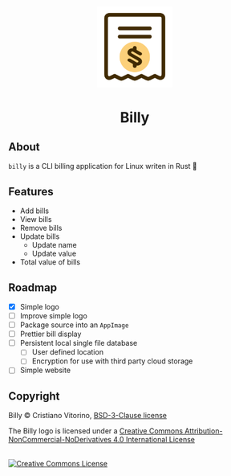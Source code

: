 <p align="center">
    <img src="https://raw.githubusercontent.com/cristianovitorino/billy/main/icon.png" alt="icon" width="150"/>
</p>

<h1 align="center">
    Billy
</h1>

## About
`billy` is a CLI billing application for Linux writen in Rust 🦀

## Features
- Add bills
- View bills
- Remove bills
- Update bills
  - Update name
  - Update value
- Total value of bills

## Roadmap
- [x] Simple logo
- [ ] Improve simple logo
- [ ] Package source into an `AppImage`
- [ ] Prettier bill display
- [ ] Persistent local single file database
    - [ ] User defined location
    - [ ] Encryption for use with third party cloud storage
- [ ] Simple website

## Copyright

Billy © Cristiano Vitorino, [BSD-3-Clause license](https://opensource.org/licenses/BSD-3-Clause) 

<div>
The Billy logo is licensed under a <a rel="license" href="http://creativecommons.org/licenses/by-nc-nd/4.0/">Creative Commons Attribution-NonCommercial-NoDerivatives 4.0 International License</a>

<br/><a rel="license" href="http://creativecommons.org/licenses/by-nc-nd/4.0/"><img alt="Creative Commons License" style="border-width:0" src="https://licensebuttons.net/l/by-nc-nd/4.0/88x31.png" /></a>
</div>
